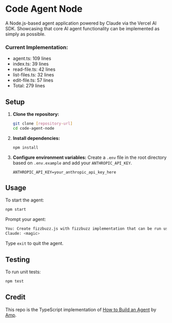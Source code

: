 # Code Agent Node

A Node.js-based agent application powered by Claude via the Vercel AI SDK. Showcasing that core AI agent functionality can be implemented as simply as possible.

### Current Implementation:
- agent.ts: 109 lines
- index.ts: 39 lines
- read-file.ts: 42 lines
- list-files.ts: 32 lines
- edit-file.ts: 57 lines
- Total: 279 lines

## Setup

1.  **Clone the repository:**
    ```bash
    git clone [repository-url]
    cd code-agent-node
    ```
2.  **Install dependencies:**
    ```bash
    npm install
    ```
3.  **Configure environment variables:**
    Create a `.env` file in the root directory based on `.env.example` and add your `ANTHROPIC_API_KEY`.
    ```
    ANTHROPIC_API_KEY=your_anthropic_api_key_here
    ```

## Usage

To start the agent:

```bash
npm start
```

Prompt your agent:

```bash
You: Create fizzbuzz.js with fizzbuzz implementation that can be run using NodeJS
Claude: <magic>
```

Type `exit` to quit the agent.

## Testing

To run unit tests:

```bash
npm test
```

## Credit

This repo is the TypeScript implementation of [How to Build an Agent](https://ampcode.com/how-to-build-an-agent) by [Amp](https://ampcode.com).

